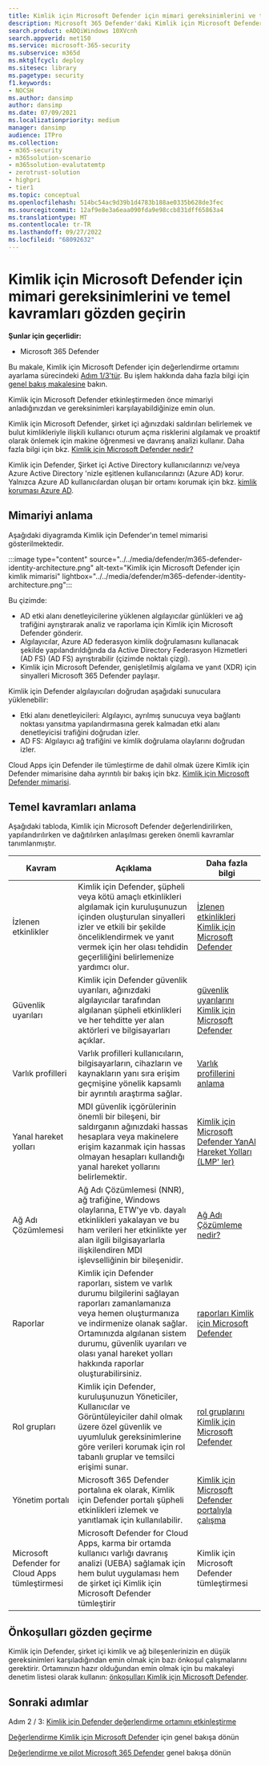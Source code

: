 ```yaml
---
title: Kimlik için Microsoft Defender için mimari gereksinimlerini ve teknik çerçeveyi gözden geçirin
description: Microsoft 365 Defender'daki Kimlik için Microsoft Defender için teknik diyagram, deneme laboratuvarınızı veya pilot ortamınızı oluşturmadan önce Microsoft 365'teki kimliği anlamanıza yardımcı olur.
search.product: eADQiWindows 10XVcnh
search.appverid: met150
ms.service: microsoft-365-security
ms.subservice: m365d
ms.mktglfcycl: deploy
ms.sitesec: library
ms.pagetype: security
f1.keywords:
- NOCSH
ms.author: dansimp
author: dansimp
ms.date: 07/09/2021
ms.localizationpriority: medium
manager: dansimp
audience: ITPro
ms.collection:
- m365-security
- m365solution-scenario
- m365solution-evalutatemtp
- zerotrust-solution
- highpri
- tier1
ms.topic: conceptual
ms.openlocfilehash: 514bc54ac9d39b1d4783b188ae0335b628de3fec
ms.sourcegitcommit: 12af9e8e3a6eaa090fda9e98ccb831dff65863a4
ms.translationtype: MT
ms.contentlocale: tr-TR
ms.lasthandoff: 09/27/2022
ms.locfileid: "68092632"
---
```

# <a name="review-architecture-requirements-and-key-concepts-for-microsoft-defender-for-identity"></a>Kimlik için Microsoft Defender için mimari gereksinimlerini ve temel kavramları gözden geçirin


**Şunlar için geçerlidir:**
- Microsoft 365 Defender

Bu makale, Kimlik için Microsoft Defender için değerlendirme ortamını ayarlama sürecindeki [Adım 1/3'tür](eval-defender-identity-overview.md). Bu işlem hakkında daha fazla bilgi için [genel bakış makalesine](eval-defender-identity-overview.md) bakın.

Kimlik için Microsoft Defender etkinleştirmeden önce mimariyi anladığınızdan ve gereksinimleri karşılayabildiğinize emin olun.

Kimlik için Microsoft Defender, şirket içi ağınızdaki saldırıları belirlemek ve bulut kimlikleriyle ilişkili kullanıcı oturum açma risklerini algılamak ve proaktif olarak önlemek için makine öğrenmesi ve davranış analizi kullanır. Daha fazla bilgi için bkz. [Kimlik için Microsoft Defender nedir?](/defender-for-identity/what-is)

Kimlik için Defender, Şirket içi Active Directory kullanıcılarınızı ve/veya Azure Active Directory 'nizle eşitlenen kullanıcılarınızı (Azure AD) korur. Yalnızca Azure AD kullanıcılardan oluşan bir ortamı korumak için bkz. [kimlik koruması Azure AD](/azure/active-directory/identity-protection/overview-identity-protection).

## <a name="understand-the-architecture"></a>Mimariyi anlama

Aşağıdaki diyagramda Kimlik için Defender'ın temel mimarisi gösterilmektedir. 

:::image type="content" source="../../media/defender/m365-defender-identity-architecture.png" alt-text="Kimlik için Microsoft Defender için kimlik mimarisi" lightbox="../../media/defender/m365-defender-identity-architecture.png":::

Bu çizimde:

- AD etki alanı denetleyicilerine yüklenen algılayıcılar günlükleri ve ağ trafiğini ayrıştırarak analiz ve raporlama için Kimlik için Microsoft Defender gönderir.
-  Algılayıcılar, Azure AD federasyon kimlik doğrulamasını kullanacak şekilde yapılandırıldığında da Active Directory Federasyon Hizmetleri (AD FS) (AD FS) ayrıştırabilir (çizimde noktalı çizgi). 
- Kimlik için Microsoft Defender, genişletilmiş algılama ve yanıt (XDR) için sinyalleri Microsoft 365 Defender paylaşır.

Kimlik için Defender algılayıcıları doğrudan aşağıdaki sunuculara yüklenebilir:

- Etki alanı denetleyicileri: Algılayıcı, ayrılmış sunucuya veya bağlantı noktası yansıtma yapılandırmasına gerek kalmadan etki alanı denetleyicisi trafiğini doğrudan izler.
- AD FS: Algılayıcı ağ trafiğini ve kimlik doğrulama olaylarını doğrudan izler.

Cloud Apps için Defender ile tümleştirme de dahil olmak üzere Kimlik için Defender mimarisine daha ayrıntılı bir bakış için bkz. [Kimlik için Microsoft Defender mimarisi](/defender-for-identity/architecture).


## <a name="understand-key-concepts"></a>Temel kavramları anlama

Aşağıdaki tabloda, Kimlik için Microsoft Defender değerlendirilirken, yapılandırılırken ve dağıtılırken anlaşılması gereken önemli kavramlar tanımlanmıştır.

|Kavram  |Açıklama |Daha fazla bilgi  |
|---------|---------|---------|
| İzlenen etkinlikler | Kimlik için Defender, şüpheli veya kötü amaçlı etkinlikleri algılamak için kuruluşunuzun içinden oluşturulan sinyalleri izler ve etkili bir şekilde önceliklendirmek ve yanıt vermek için her olası tehdidin geçerliliğini belirlemenize yardımcı olur.  |  [İzlenen etkinlikleri Kimlik için Microsoft Defender](/defender-for-identity/monitored-activities)       |
| Güvenlik uyarıları    | Kimlik için Defender güvenlik uyarıları, ağınızdaki algılayıcılar tarafından algılanan şüpheli etkinlikleri ve her tehditte yer alan aktörleri ve bilgisayarları açıklar.   | [güvenlik uyarılarını Kimlik için Microsoft Defender](/defender-for-identity/suspicious-activity-guide?tabs=external)    |
| Varlık profilleri    | Varlık profilleri kullanıcıların, bilgisayarların, cihazların ve kaynakların yanı sıra erişim geçmişine yönelik kapsamlı bir ayrıntılı araştırma sağlar.   | [Varlık profillerini anlama](/defender-for-identity/entity-profiles)  |
| Yanal hareket yolları    | MDI güvenlik içgörülerinin önemli bir bileşeni, bir saldırganın ağınızdaki hassas hesaplara veya makinelere erişim kazanmak için hassas olmayan hesapları kullandığı yanal hareket yollarını belirlemektir.  | [Kimlik için Microsoft Defender YanAl Hareket Yolları (LMP' ler)](/defender-for-identity/use-case-lateral-movement-path)  |
| Ağ Adı Çözümlemesi    |  Ağ Adı Çözümlemesi (NNR), ağ trafiğine, Windows olaylarına, ETW'ye vb. dayalı etkinlikleri yakalayan ve bu ham verileri her etkinlikte yer alan ilgili bilgisayarlarla ilişkilendiren MDI işlevselliğinin bir bileşenidir.       | [Ağ Adı Çözümleme nedir?](/defender-for-identity/nnr-policy)      |
| Raporlar    | Kimlik için Defender raporları, sistem ve varlık durumu bilgilerini sağlayan raporları zamanlamanıza veya hemen oluşturmanıza ve indirmenize olanak sağlar.  Ortamınızda algılanan sistem durumu, güvenlik uyarıları ve olası yanal hareket yolları hakkında raporlar oluşturabilirsiniz.   | [raporları Kimlik için Microsoft Defender](/defender-for-identity/reports)       |
| Rol grupları    | Kimlik için Defender, kuruluşunuzun Yöneticiler, Kullanıcılar ve Görüntüleyiciler dahil olmak üzere özel güvenlik ve uyumluluk gereksinimlerine göre verileri korumak için rol tabanlı gruplar ve temsilci erişimi sunar.        |  [rol gruplarını Kimlik için Microsoft Defender](/defender-for-identity/role-groups)       |
| Yönetim portalı    |  Microsoft 365 Defender portalına ek olarak, Kimlik için Defender portalı şüpheli etkinlikleri izlemek ve yanıtlamak için kullanılabilir.      | [Kimlik için Microsoft Defender portalıyla çalışma](/defender-for-identity/workspace-portal)        |
| Microsoft Defender for Cloud Apps tümleştirmesi   | Microsoft Defender for Cloud Apps, karma bir ortamda kullanıcı varlığı davranış analizi (UEBA) sağlamak için hem bulut uygulaması hem de şirket içi Kimlik için Microsoft Defender tümleştirir   | Kimlik için Microsoft Defender tümleştirmesi  |

## <a name="review-prerequisites"></a>Önkoşulları gözden geçirme

Kimlik için Defender, şirket içi kimlik ve ağ bileşenlerinizin en düşük gereksinimleri karşıladığından emin olmak için bazı önkoşul çalışmalarını gerektirir. Ortamınızın hazır olduğundan emin olmak için bu makaleyi denetim listesi olarak kullanın: [önkoşulları Kimlik için Microsoft Defender](/defender-for-identity/prerequisites).


## <a name="next-steps"></a>Sonraki adımlar

Adım 2 / 3: [Kimlik için Defender değerlendirme ortamını etkinleştirme](eval-defender-identity-enable-eval.md)

[Değerlendirme Kimlik için Microsoft Defender](eval-defender-identity-overview.md) için genel bakışa dönün

[Değerlendirme ve pilot Microsoft 365 Defender](eval-overview.md) genel bakışa dönün 
